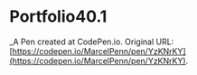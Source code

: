 # Portfolio40.1
 _A Pen created at CodePen.io. Original URL: [https://codepen.io/MarcelPenn/pen/YzKNrKY](https://codepen.io/MarcelPenn/pen/YzKNrKY).

 